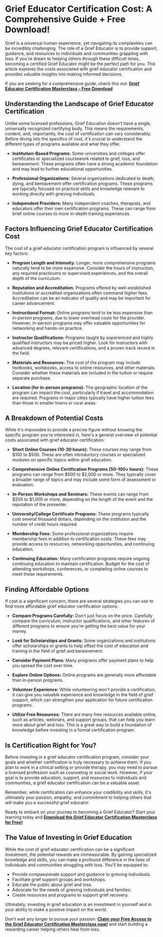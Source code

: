 # Grief Educator Certification Cost: A Comprehensive Guide + Free Download!

Grief is a universal human experience, yet navigating its complexities can be incredibly challenging.  The role of a Grief Educator is to provide support, guidance, and resources to individuals and communities grappling with loss.  If you're drawn to helping others through these difficult times, becoming a certified Grief Educator might be the perfect path for you.  This article explores the costs associated with grief educator certification and provides valuable insights into making informed decisions.

If you are seeking for a comprehensive guide, check this out: **[Grief Educator Certification Masterclass – Free Download](https://udemywork.com/grief-educator-certification-cost)**

## Understanding the Landscape of Grief Educator Certification

Unlike some licensed professions, Grief Education doesn't have a single, universally recognized certifying body. This means the requirements, content, and, importantly, the *cost* of certification can vary considerably. Before diving into the specifics of cost, it's crucial to understand the different types of programs available and what they offer.

*   **Institution-Based Programs:** Some universities and colleges offer certificates or specialized coursework related to grief, loss, and bereavement. These programs often have a strong academic foundation and may lead to further educational opportunities.

*   **Professional Organizations:** Several organizations dedicated to death, dying, and bereavement offer certification programs. These programs are typically focused on practical skills and knowledge relevant to working directly with grieving individuals.

*   **Independent Providers:** Many independent coaches, therapists, and educators offer their own certification programs. These can range from brief online courses to more in-depth training experiences.

## Factors Influencing Grief Educator Certification Cost

The cost of a grief educator certification program is influenced by several key factors:

*   **Program Length and Intensity:**  Longer, more comprehensive programs naturally tend to be more expensive.  Consider the hours of instruction, any required practicums or supervised experiences, and the overall depth of the curriculum.

*   **Reputation and Accreditation:**  Programs offered by well-established institutions or accredited organizations often command higher fees. Accreditation can be an indicator of quality and may be important for career advancement.

*   **Instructional Format:**  Online programs tend to be less expensive than in-person programs, due to lower overhead costs for the provider.  However, in-person programs may offer valuable opportunities for networking and hands-on practice.

*   **Instructor Qualifications:**  Programs taught by experienced and highly qualified instructors may be priced higher. Look for instructors with advanced degrees, relevant certifications, and a proven track record in the field.

*   **Materials and Resources:**  The cost of the program may include textbooks, workbooks, access to online resources, and other materials. Consider whether these materials are included in the tuition or require separate purchase.

*   **Location (for in-person programs):** The geographic location of the program can impact the cost, particularly if travel and accommodation are required. Programs in major cities typically have higher tuition fees than those in smaller towns or rural areas.

## A Breakdown of Potential Costs

While it's impossible to provide a precise figure without knowing the specific program you're interested in, here's a general overview of potential costs associated with grief educator certification:

*   **Short Online Courses (10-30 hours):**  These courses may range from \$100 to \$500.  These are often introductory courses or specialized modules on specific topics within grief education.

*   **Comprehensive Online Certification Programs (50-100+ hours):** These programs can range from \$500 to \$2,000 or more.  They typically cover a broader range of topics and may include some form of assessment or evaluation.

*   **In-Person Workshops and Seminars:**  These events can range from \$200 to \$1,000 or more, depending on the length of the event and the reputation of the presenter.

*   **University/College Certificate Programs:**  These programs typically cost several thousand dollars, depending on the institution and the number of credit hours required.

*   **Membership Fees:**  Some professional organizations require membership fees in addition to certification costs. These fees may provide access to resources, networking opportunities, and continuing education.

*   **Continuing Education:**  Many certification programs require ongoing continuing education to maintain certification.  Budget for the cost of attending workshops, conferences, or completing online courses to meet these requirements.

## Finding Affordable Options

If cost is a significant concern, there are several strategies you can use to find more affordable grief educator certification options:

*   **Compare Programs Carefully:**  Don't just focus on the price.  Carefully compare the curriculum, instructor qualifications, and other features of different programs to ensure you're getting the best value for your money.

*   **Look for Scholarships and Grants:**  Some organizations and institutions offer scholarships or grants to help offset the cost of education and training in the field of grief and bereavement.

*   **Consider Payment Plans:**  Many programs offer payment plans to help you spread the cost over time.

*   **Explore Online Options:** Online programs are generally more affordable than in-person programs.

*   **Volunteer Experience:**  While volunteering won't provide a certification, it can give you valuable experience and knowledge in the field of grief support, which can strengthen your application for future certification programs.

*   **Utilize Free Resources:** There are many free resources available online, such as articles, webinars, and support groups, that can help you learn more about grief and loss. This is a great way to build a foundation of knowledge before investing in a formal certification program.

## Is Certification Right for You?

Before investing in a grief educator certification program, consider your goals and whether certification is truly necessary to achieve them.  If you plan to work in a clinical setting or provide therapy, you may need to pursue a licensed profession such as counseling or social work. However, if your goal is to provide education, support, and resources to individuals and communities, a grief educator certification can be a valuable asset.

Remember, while certification can enhance your credibility and skills, it's ultimately your passion, empathy, and commitment to helping others that will make you a successful grief educator.

Ready to embark on your journey to becoming a Grief Educator? Start your learning today and **[Download the Grief Educator Certification Masterclass for Free!](https://udemywork.com/grief-educator-certification-cost)**

## The Value of Investing in Grief Education

While the cost of grief educator certification can be a significant investment, the potential rewards are immeasurable. By gaining specialized knowledge and skills, you can make a profound difference in the lives of individuals and communities struggling with loss. You'll be equipped to:

*   Provide compassionate support and guidance to grieving individuals.
*   Facilitate grief support groups and workshops.
*   Educate the public about grief and loss.
*   Advocate for the needs of grieving individuals and families.
*   Create resources and programs to support grief recovery.

Ultimately, investing in grief education is an investment in yourself and in your ability to make a positive impact on the world.

Don't wait any longer to pursue your passion. **[Claim your Free Access to the Grief Educator Certification Masterclass now!](https://udemywork.com/grief-educator-certification-cost)** and start building a rewarding career helping others heal from loss.
